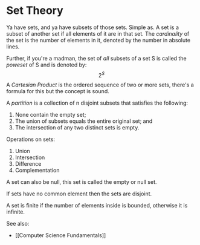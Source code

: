 # Set Theory

Ya have sets, and ya have subsets of those sets. Simple as. A set is a subset of another set if all elements of it are in that set. The *cardinality* of the set is the number of elements in it, denoted by the number in absolute lines.

Further, if you're a madman, the set of *all* subsets of a set S is called the *poweset* of S and is denoted by:
$$
2^S
$$
A *Cartesian Product* is the ordered sequence of two or more sets, there's a formula for this but the concept is sound.

A *partition* is a collection of n disjoint subsets that satisfies the following:
1. None contain the empty set;
2. The union of subsets equals the entire original set; and
3. The intersection of any two distinct sets is empty.

Operations on sets:
1. Union
2. Intersection
3. Difference
4. Complementation

A set can also be null, this set is called the empty or null set.

If sets have no common element then the sets are disjoint.

A set is finite if the number of elements inside is bounded, otherwise it is infinite.


See also:
- [[Computer Science Fundamentals]]